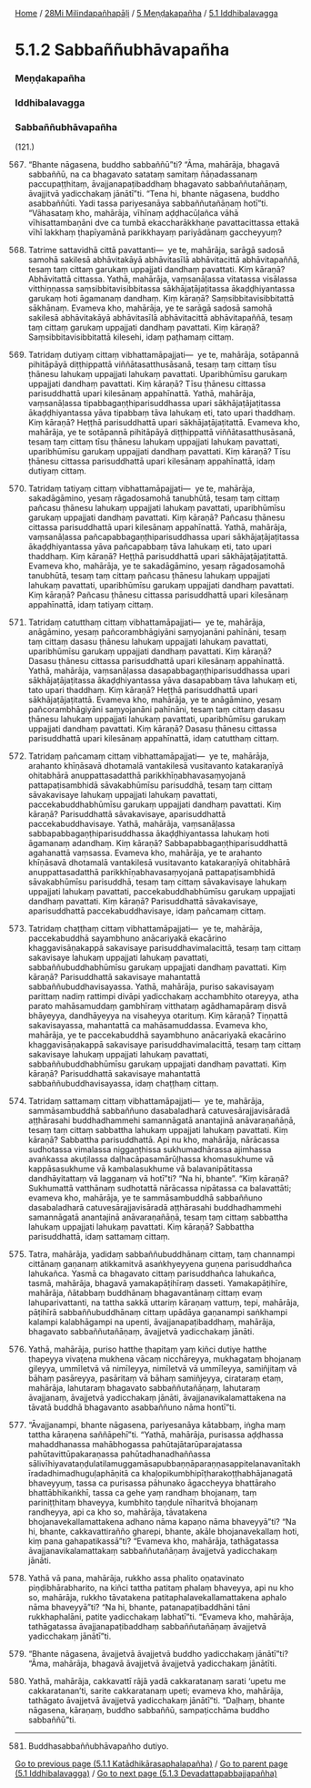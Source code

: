 
[Home](/) / [28Mi Milindapañhapāḷi](../../../28Mi.md) / [5 Meṇḍakapañha](../../5.md) / [5.1 Iddhibalavagga](../5.1.md)

# 5.1.2 Sabbaññubhāvapañha

### Meṇḍakapañha

### Iddhibalavagga

### Sabbaññubhāvapañha

(121.)

567. “Bhante nāgasena, buddho sabbaññū”ti? “Āma, mahārāja, bhagavā sabbaññū, na ca bhagavato satataṃ samitaṃ ñāṇadassanaṃ paccupaṭṭhitaṃ, āvajjanapaṭibaddhaṃ bhagavato sabbaññutañāṇaṃ, āvajjitvā yadicchakaṃ jānātī”ti. “Tena hi, bhante nāgasena, buddho asabbaññūti. Yadi tassa pariyesanāya sabbaññutañāṇaṃ hotī”ti. “Vāhasataṃ kho, mahārāja, vīhīnaṃ aḍḍhacūḷañca vāhā vīhisattambaṇāni dve ca tumbā ekaccharākkhaṇe pavattacittassa ettakā vīhī lakkhaṃ ṭhapīyamānā parikkhayaṃ pariyādānaṃ gaccheyyuṃ?

568. Tatrime sattavidhā cittā pavattanti—  ye te, mahārāja, sarāgā sadosā samohā sakilesā abhāvitakāyā abhāvitasīlā abhāvitacittā abhāvitapaññā, tesaṃ taṃ cittaṃ garukaṃ uppajjati dandhaṃ pavattati. Kiṃ kāraṇā? Abhāvitattā cittassa. Yathā, mahārāja, vaṃsanāḷassa vitatassa visālassa vitthiṇṇassa saṃsibbitavisibbitassa sākhājaṭājaṭitassa ākaḍḍhiyantassa garukaṃ hoti āgamanaṃ dandhaṃ. Kiṃ kāraṇā? Saṃsibbitavisibbitattā sākhānaṃ. Evameva kho, mahārāja, ye te sarāgā sadosā samohā sakilesā abhāvitakāyā abhāvitasīlā abhāvitacittā abhāvitapaññā, tesaṃ taṃ cittaṃ garukaṃ uppajjati dandhaṃ pavattati. Kiṃ kāraṇā? Saṃsibbitavisibbitattā kilesehi, idaṃ paṭhamaṃ cittaṃ.

569. Tatridaṃ dutiyaṃ cittaṃ vibhattamāpajjati—  ye te, mahārāja, sotāpannā pihitāpāyā diṭṭhippattā viññātasatthusāsanā, tesaṃ taṃ cittaṃ tīsu ṭhānesu lahukaṃ uppajjati lahukaṃ pavattati. Uparibhūmīsu garukaṃ uppajjati dandhaṃ pavattati. Kiṃ kāraṇā? Tīsu ṭhānesu cittassa parisuddhattā upari kilesānaṃ appahīnattā. Yathā, mahārāja, vaṃsanāḷassa tipabbagaṇṭhiparisuddhassa upari sākhājaṭājaṭitassa ākaḍḍhiyantassa yāva tipabbaṃ tāva lahukaṃ eti, tato upari thaddhaṃ. Kiṃ kāraṇā? Heṭṭhā parisuddhattā upari sākhājaṭājaṭitattā. Evameva kho, mahārāja, ye te sotāpannā pihitāpāyā diṭṭhippattā viññātasatthusāsanā, tesaṃ taṃ cittaṃ tīsu ṭhānesu lahukaṃ uppajjati lahukaṃ pavattati, uparibhūmīsu garukaṃ uppajjati dandhaṃ pavattati. Kiṃ kāraṇā? Tīsu ṭhānesu cittassa parisuddhattā upari kilesānaṃ appahīnattā, idaṃ dutiyaṃ cittaṃ.

570. Tatridaṃ tatiyaṃ cittaṃ vibhattamāpajjati—  ye te, mahārāja, sakadāgāmino, yesaṃ rāgadosamohā tanubhūtā, tesaṃ taṃ cittaṃ pañcasu ṭhānesu lahukaṃ uppajjati lahukaṃ pavattati, uparibhūmīsu garukaṃ uppajjati dandhaṃ pavattati. Kiṃ kāraṇā? Pañcasu ṭhānesu cittassa parisuddhattā upari kilesānaṃ appahīnattā. Yathā, mahārāja, vaṃsanāḷassa pañcapabbagaṇṭhiparisuddhassa upari sākhājaṭājaṭitassa ākaḍḍhiyantassa yāva pañcapabbaṃ tāva lahukaṃ eti, tato upari thaddhaṃ. Kiṃ kāraṇā? Heṭṭhā parisuddhattā upari sākhājaṭājaṭitattā. Evameva kho, mahārāja, ye te sakadāgāmino, yesaṃ rāgadosamohā tanubhūtā, tesaṃ taṃ cittaṃ pañcasu ṭhānesu lahukaṃ uppajjati lahukaṃ pavattati, uparibhūmīsu garukaṃ uppajjati dandhaṃ pavattati. Kiṃ kāraṇā? Pañcasu ṭhānesu cittassa parisuddhattā upari kilesānaṃ appahīnattā, idaṃ tatiyaṃ cittaṃ.

571. Tatridaṃ catutthaṃ cittaṃ vibhattamāpajjati—  ye te, mahārāja, anāgāmino, yesaṃ pañcorambhāgiyāni saṃyojanāni pahīnāni, tesaṃ taṃ cittaṃ dasasu ṭhānesu lahukaṃ uppajjati lahukaṃ pavattati, uparibhūmīsu garukaṃ uppajjati dandhaṃ pavattati. Kiṃ kāraṇā? Dasasu ṭhānesu cittassa parisuddhattā upari kilesānaṃ appahīnattā. Yathā, mahārāja, vaṃsanāḷassa dasapabbagaṇṭhiparisuddhassa upari sākhājaṭājaṭitassa ākaḍḍhiyantassa yāva dasapabbaṃ tāva lahukaṃ eti, tato upari thaddhaṃ. Kiṃ kāraṇā? Heṭṭhā parisuddhattā upari sākhājaṭājaṭitattā. Evameva kho, mahārāja, ye te anāgāmino, yesaṃ pañcorambhāgiyāni saṃyojanāni pahīnāni, tesaṃ taṃ cittaṃ dasasu ṭhānesu lahukaṃ uppajjati lahukaṃ pavattati, uparibhūmīsu garukaṃ uppajjati dandhaṃ pavattati. Kiṃ kāraṇā? Dasasu ṭhānesu cittassa parisuddhattā upari kilesānaṃ appahīnattā, idaṃ catutthaṃ cittaṃ.

572. Tatridaṃ pañcamaṃ cittaṃ vibhattamāpajjati—  ye te, mahārāja, arahanto khīṇāsavā dhotamalā vantakilesā vusitavanto katakaraṇīyā ohitabhārā anuppattasadatthā parikkhīṇabhavasaṃyojanā pattapaṭisambhidā sāvakabhūmīsu parisuddhā, tesaṃ taṃ cittaṃ sāvakavisaye lahukaṃ uppajjati lahukaṃ pavattati, paccekabuddhabhūmīsu garukaṃ uppajjati dandhaṃ pavattati. Kiṃ kāraṇā? Parisuddhattā sāvakavisaye, aparisuddhattā paccekabuddhavisaye. Yathā, mahārāja, vaṃsanāḷassa sabbapabbagaṇṭhiparisuddhassa ākaḍḍhiyantassa lahukaṃ hoti āgamanaṃ adandhaṃ. Kiṃ kāraṇā? Sabbapabbagaṇṭhiparisuddhattā agahanattā vaṃsassa. Evameva kho, mahārāja, ye te arahanto khīṇāsavā dhotamalā vantakilesā vusitavanto katakaraṇīyā ohitabhārā anuppattasadatthā parikkhīṇabhavasaṃyojanā pattapaṭisambhidā sāvakabhūmīsu parisuddhā, tesaṃ taṃ cittaṃ sāvakavisaye lahukaṃ uppajjati lahukaṃ pavattati, paccekabuddhabhūmīsu garukaṃ uppajjati dandhaṃ pavattati. Kiṃ kāraṇā? Parisuddhattā sāvakavisaye, aparisuddhattā paccekabuddhavisaye, idaṃ pañcamaṃ cittaṃ.

573. Tatridaṃ chaṭṭhaṃ cittaṃ vibhattamāpajjati—  ye te, mahārāja, paccekabuddhā sayambhuno anācariyakā ekacārino khaggavisāṇakappā sakavisaye parisuddhavimalacittā, tesaṃ taṃ cittaṃ sakavisaye lahukaṃ uppajjati lahukaṃ pavattati, sabbaññubuddhabhūmīsu garukaṃ uppajjati dandhaṃ pavattati. Kiṃ kāraṇā? Parisuddhattā sakavisaye mahantattā sabbaññubuddhavisayassa. Yathā, mahārāja, puriso sakavisayaṃ parittaṃ nadiṃ rattimpi divāpi yadicchakaṃ acchambhito otareyya, atha parato mahāsamuddaṃ gambhīraṃ vitthataṃ agādhamapāraṃ disvā bhāyeyya, dandhāyeyya na visaheyya otarituṃ. Kiṃ kāraṇā? Tiṇṇattā sakavisayassa, mahantattā ca mahāsamuddassa. Evameva kho, mahārāja, ye te paccekabuddhā sayambhuno anācariyakā ekacārino khaggavisāṇakappā sakavisaye parisuddhavimalacittā, tesaṃ taṃ cittaṃ sakavisaye lahukaṃ uppajjati lahukaṃ pavattati, sabbaññubuddhabhūmīsu garukaṃ uppajjati dandhaṃ pavattati. Kiṃ kāraṇā? Parisuddhattā sakavisaye mahantattā sabbaññubuddhavisayassa, idaṃ chaṭṭhaṃ cittaṃ.

574. Tatridaṃ sattamaṃ cittaṃ vibhattamāpajjati—  ye te, mahārāja, sammāsambuddhā sabbaññuno dasabaladharā catuvesārajjavisāradā aṭṭhārasahi buddhadhammehi samannāgatā anantajinā anāvaraṇañāṇā, tesaṃ taṃ cittaṃ sabbattha lahukaṃ uppajjati lahukaṃ pavattati. Kiṃ kāraṇā? Sabbattha parisuddhattā. Api nu kho, mahārāja, nārācassa sudhotassa vimalassa niggaṇṭhissa sukhumadhārassa ajimhassa avaṅkassa akuṭilassa daḷhacāpasamārūḷhassa khomasukhume vā kappāsasukhume vā kambalasukhume vā balavanipātitassa dandhāyitattaṃ vā lagganaṃ vā hotī”ti? “Na hi, bhante”. “Kiṃ kāraṇā? Sukhumattā vatthānaṃ sudhotattā nārācassa nipātassa ca balavattāti; evameva kho, mahārāja, ye te sammāsambuddhā sabbaññuno dasabaladharā catuvesārajjavisāradā aṭṭhārasahi buddhadhammehi samannāgatā anantajinā anāvaraṇañāṇā, tesaṃ taṃ cittaṃ sabbattha lahukaṃ uppajjati lahukaṃ pavattati. Kiṃ kāraṇā? Sabbattha parisuddhattā, idaṃ sattamaṃ cittaṃ.

575. Tatra, mahārāja, yadidaṃ sabbaññubuddhānaṃ cittaṃ, taṃ channampi cittānaṃ gaṇanaṃ atikkamitvā asaṅkhyeyyena guṇena parisuddhañca lahukañca. Yasmā ca bhagavato cittaṃ parisuddhañca lahukañca, tasmā, mahārāja, bhagavā yamakapāṭihīraṃ dasseti. Yamakapāṭihīre, mahārāja, ñātabbaṃ buddhānaṃ bhagavantānaṃ cittaṃ evaṃ lahuparivattanti, na tattha sakkā uttariṃ kāraṇaṃ vattuṃ, tepi, mahārāja, pāṭihīrā sabbaññubuddhānaṃ cittaṃ upādāya gaṇanampi saṅkhampi kalampi kalabhāgampi na upenti, āvajjanapaṭibaddhaṃ, mahārāja, bhagavato sabbaññutañāṇaṃ, āvajjetvā yadicchakaṃ jānāti.

576. Yathā, mahārāja, puriso hatthe ṭhapitaṃ yaṃ kiñci dutiye hatthe ṭhapeyya vivaṭena mukhena vācaṃ nicchāreyya, mukhagataṃ bhojanaṃ gileyya, ummīletvā vā nimīleyya, nimīletvā vā ummīleyya, samiñjitaṃ vā bāhaṃ pasāreyya, pasāritaṃ vā bāhaṃ samiñjeyya, cirataraṃ etaṃ, mahārāja, lahutaraṃ bhagavato sabbaññutañāṇaṃ, lahutaraṃ āvajjanaṃ, āvajjetvā yadicchakaṃ jānāti, āvajjanavikalamattakena na tāvatā buddhā bhagavanto asabbaññuno nāma hontī”ti.

577. “Āvajjanampi, bhante nāgasena, pariyesanāya kātabbaṃ, iṅgha maṃ tattha kāraṇena saññāpehī”ti. “Yathā, mahārāja, purisassa aḍḍhassa mahaddhanassa mahābhogassa pahūtajātarūparajatassa pahūtavittūpakaraṇassa pahūtadhanadhaññassa sālivīhiyavataṇḍulatilamuggamāsapubbaṇṇāparaṇṇasappitelanavanītakhīradadhimadhuguḷaphāṇitā ca khaḷopikumbhipīṭharakoṭṭhabhājanagatā bhaveyyuṃ, tassa ca purisassa pāhunako āgaccheyya bhattāraho bhattābhikaṅkhī, tassa ca gehe yaṃ randhaṃ bhojanaṃ, taṃ pariniṭṭhitaṃ bhaveyya, kumbhito taṇḍule nīharitvā bhojanaṃ randheyya, api ca kho so, mahārāja, tāvatakena bhojanavekallamattakena adhano nāma kapaṇo nāma bhaveyyā”ti? “Na hi, bhante, cakkavattirañño gharepi, bhante, akāle bhojanavekallaṃ hoti, kiṃ pana gahapatikassā”ti? “Evameva kho, mahārāja, tathāgatassa āvajjanavikalamattakaṃ sabbaññutañāṇaṃ āvajjetvā yadicchakaṃ jānāti.

578. Yathā vā pana, mahārāja, rukkho assa phalito oṇatavinato piṇḍibhārabharito, na kiñci tattha patitaṃ phalaṃ bhaveyya, api nu kho so, mahārāja, rukkho tāvatakena patitaphalavekallamattakena aphalo nāma bhaveyyā”ti? “Na hi, bhante, patanapaṭibaddhāni tāni rukkhaphalāni, patite yadicchakaṃ labhatī”ti. “Evameva kho, mahārāja, tathāgatassa āvajjanapaṭibaddhaṃ sabbaññutañāṇaṃ āvajjetvā yadicchakaṃ jānātī”ti.

579. “Bhante nāgasena, āvajjetvā āvajjetvā buddho yadicchakaṃ jānātī”ti? “Āma, mahārāja, bhagavā āvajjetvā āvajjetvā yadicchakaṃ jānātīti.

580. Yathā, mahārāja, cakkavattī rājā yadā cakkaratanaṃ sarati ‘upetu me cakkaratanan’ti, sarite cakkaratanaṃ upeti; evameva kho, mahārāja, tathāgato āvajjetvā āvajjetvā yadicchakaṃ jānātī”ti. “Daḷhaṃ, bhante nāgasena, kāraṇaṃ, buddho sabbaññū, sampaṭicchāma buddho sabbaññū”ti.

---

581. Buddhasabbaññubhāvapañho dutiyo.



[Go to previous page (5.1.1 Katādhikārasaphalapañha)](5.1.1.md) / [Go to parent page (5.1 Iddhibalavagga)](../5.1.md) / [Go to next page (5.1.3 Devadattapabbajjapañha)](5.1.3.md)


